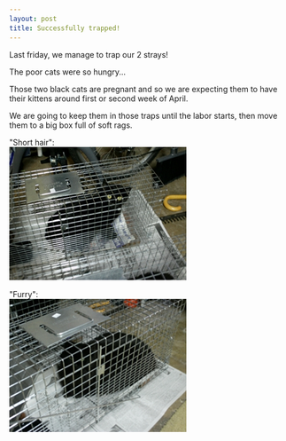 ```yaml
---
layout: post
title: Successfully trapped!
---
```



<style type="text/css">
img {
  float: none;
}
</style>

Last friday, we manage to trap our 2 strays!

The poor cats were so hungry...

Those two black cats are pregnant and so we are expecting them to have their kittens around first or second week of April.

We are going to keep them in those traps until the labor starts, then move them to a big box full of soft rags.

<p>
"Short hair":<br/>
<a href="/img/successfully_trapped/short_hair_20110325.jpg"><img src="/img/successfully_trapped/short_hair_20110325_thumb.jpg" width="320" height="240" /></a>
</p>

<p>
"Furry":<br/>
<a href="/img/successfully_trapped/furry_20110325.jpg"><img src="/img/successfully_trapped/furry_20110325_thumb.jpg" width="320" height="240" /></a>
</p>
